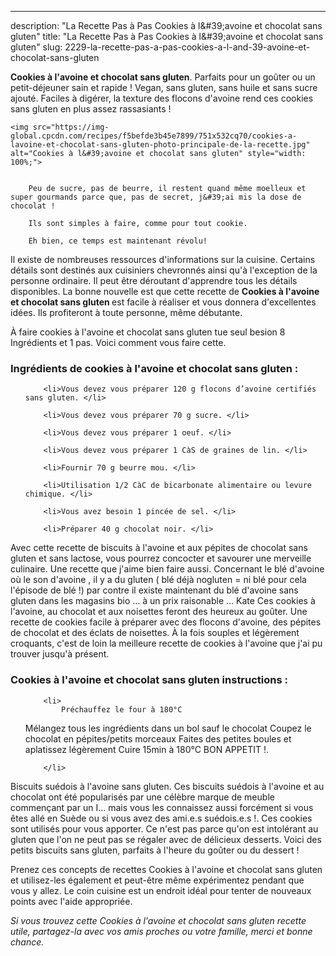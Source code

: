 ---
description: "La Recette Pas à Pas Cookies à l&amp;#39;avoine et chocolat sans gluten"
title: "La Recette Pas à Pas Cookies à l&amp;#39;avoine et chocolat sans gluten"
slug: 2229-la-recette-pas-a-pas-cookies-a-l-and-39-avoine-et-chocolat-sans-gluten

<p>
	<strong>Cookies à l&#39;avoine et chocolat sans gluten</strong>. 
	Parfaits pour un goûter ou un petit-déjeuner sain et rapide ! Vegan, sans gluten, sans huile et sans sucre ajouté. Faciles à digérer, la texture des flocons d&#39;avoine rend ces cookies sans gluten en plus assez rassasiants !
</p>
<p>
	
	<img src="https://img-global.cpcdn.com/recipes/f5befde3b45e7899/751x532cq70/cookies-a-lavoine-et-chocolat-sans-gluten-photo-principale-de-la-recette.jpg" alt="Cookies à l&#39;avoine et chocolat sans gluten" style="width: 100%;">
	
	
		Peu de sucre, pas de beurre, il restent quand même moelleux et super gourmands parce que, pas de secret, j&#39;ai mis la dose de chocolat !
	
		Ils sont simples à faire, comme pour tout cookie.
	
		Eh bien, ce temps est maintenant révolu!
	
</p>

Il existe de nombreuses ressources d'informations sur la cuisine. Certains détails sont destinés aux cuisiniers chevronnés ainsi qu'à l'exception de la personne ordinaire. Il peut être déroutant d'apprendre tous les détails disponibles. La bonne nouvelle est que cette recette de <strong> Cookies à l&#39;avoine et chocolat sans gluten </strong> est facile à réaliser et vous donnera d'excellentes idées. Ils profiteront à toute personne, même débutante.

<!--inarticleads1-->

À faire cookies à l&#39;avoine et chocolat sans gluten tue seul besion 8 Ingrédients et 1 pas. Voici comment vous faire cette.

<h3>Ingrédients de cookies à l&#39;avoine et chocolat sans gluten :</h3>

<ol>
	
		<li>Vous devez vous préparer 120 g flocons d’avoine certifiés sans gluten. </li>
	
		<li>Vous devez vous préparer 70 g sucre. </li>
	
		<li>Vous devez vous préparer 1 oeuf. </li>
	
		<li>Vous devez vous préparer 1 CàS de graines de lin. </li>
	
		<li>Fournir 70 g beurre mou. </li>
	
		<li>Utilisation 1/2 CàC de bicarbonate alimentaire ou levure chimique. </li>
	
		<li>Vous avez besoin 1 pincée de sel. </li>
	
		<li>Préparer 40 g chocolat noir. </li>
	
</ol>

Avec cette recette de biscuits à l&#39;avoine et aux pépites de chocolat sans gluten et sans lactose, vous pourrez concocter et savourer une merveille culinaire. Une recette que j&#39;aime bien faire aussi. Concernant le blé d&#39;avoine où le son d&#39;avoine , il y a du gluten ( blé déjà nogluten = ni blé pour cela l&#39;épisode de blé !) par contre il existe maintenant du blé d&#39;avoine sans gluten dans les magasins bio … à un prix raisonable … Kate Ces cookies à l&#39;avoine, au chocolat et aux noisettes feront des heureux au goûter. Une recette de cookies facile à préparer avec des flocons d&#39;avoine, des pépites de chocolat et des éclats de noisettes. À la fois souples et légèrement croquants, c&#39;est de loin la meilleure recette de cookies à l&#39;avoine que j&#39;ai pu trouver jusqu&#39;à présent. 

<!--inarticleads2-->

<h3>Cookies à l&#39;avoine et chocolat sans gluten instructions :</h3>

<ol>
	
		<li>
			Préchauffez le four à 180°C
Mélangez tous les ingrédients dans un bol sauf le chocolat
Coupez le chocolat en pépites/petits morceaux
Faites des petites boules et aplatissez légèrement
Cuire 15min à 180°C
BON APPETIT !.
			
			
		</li>
	
</ol>

Biscuits suédois à l&#39;avoine sans gluten. Ces biscuits suédois à l&#39;avoine et au chocolat ont été popularisés par une célèbre marque de meuble commençant par un I… mais vous les connaissez aussi forcément si vous êtes allé en Suède ou si vous avez des ami.e.s suédois.e.s !. Ces cookies sont utilisés pour vous apporter. Ce n&#39;est pas parce qu&#39;on est intolérant au gluten que l&#39;on ne peut pas se régaler avec de délicieux desserts. Voici des petits biscuits sans gluten, parfaits à l&#39;heure du goûter ou du dessert ! 

<!--inarticleads1-->

<p>
Prenez ces concepts de recettes Cookies à l&#39;avoine et chocolat sans gluten et utilisez-les également et peut-être même expérimentez pendant que vous y allez. Le coin cuisine est un endroit idéal pour tenter de nouveaux points avec l'aide appropriée.
</p>

<p>
<i>Si vous trouvez cette Cookies à l&#39;avoine et chocolat sans gluten recette utile, partagez-la avec vos amis proches ou votre famille, merci et bonne chance.</i>
</p>
